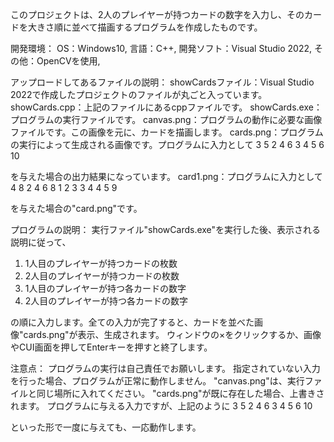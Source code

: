 このプロジェクトは、2人のプレイヤーが持つカードの数字を入力し、そのカードを大きさ順に並べて描画するプログラムを作成したものです。

開発環境：
OS：Windows10, 
言語：C++, 
開発ソフト：Visual Studio 2022, 
その他：OpenCVを使用, 

アップロードしてあるファイルの説明：
showCardsファイル：Visual Studio 2022で作成したプロジェクトのファイルが丸ごと入っています。
showCards.cpp：上記のファイルにあるcppファイルです。
showCards.exe：プログラムの実行ファイルです。
canvas.png：プログラムの動作に必要な画像ファイルです。この画像を元に、カードを描画します。
cards.png：プログラムの実行によって生成される画像です。プログラムに入力として
3 5
2 4 6
3 4 5 6 10

を与えた場合の出力結果になっています。
card1.png：プログラムに入力として
4 8
2 4 6 8
1 2 3 3 4 4 5 9

を与えた場合の"card.png"です。


プログラムの説明：
実行ファイル"showCards.exe"を実行した後、表示される説明に従って、
1. 1人目のプレイヤーが持つカードの枚数
2. 2人目のプレイヤーが持つカードの枚数
3. 1人目のプレイヤーが持つ各カードの数字
4. 2人目のプレイヤーが持つ各カードの数字

の順に入力します。全ての入力が完了すると、カードを並べた画像"cards.png"が表示、生成されます。
ウィンドウの×をクリックするか、画像やCUI画面を押してEnterキーを押すと終了します。

注意点：
プログラムの実行は自己責任でお願いします。
指定されていない入力を行った場合、プログラムが正常に動作しません。
"canvas.png"は、実行ファイルと同じ場所に入れてください。
"cards.png"が既に存在した場合、上書きされます。
プログラムに与える入力ですが、上記のように
3 5
2 4 6
3 4 5 6 10

といった形で一度に与えても、一応動作します。
